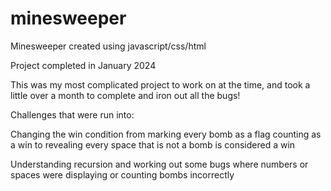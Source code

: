 # minesweeper
 Minesweeper created using javascript/css/html

Project completed in January 2024

This was my most complicated project to work on at the time, and took a little over a month to complete and iron out all the bugs!

Challenges that were run into: 

Changing the win condition from marking every bomb as a flag counting as a win to revealing every space that is not a bomb is considered a win

Understanding recursion and working out some bugs where numbers or spaces were displaying or counting bombs incorrectly